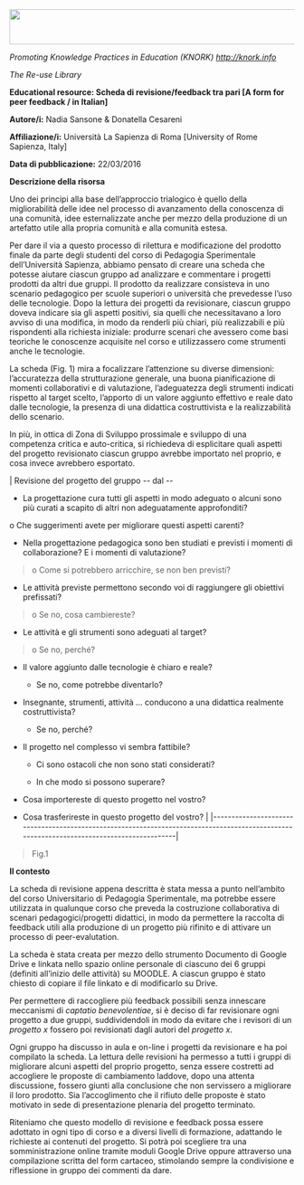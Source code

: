 <img src="md\img036/media/image01.png" width="601" height="62" />

*Promoting Knowledge Practices in Education (KNORK) http://knork.info*

*The Re-use Library*

**Educational resource: Scheda di revisione/feedback tra pari \[A form for peer feedback / in Italian\]**

**Autore/i:** Nadia Sansone & Donatella Cesareni

**Affiliazione/i:** Università La Sapienza di Roma \[University of Rome Sapienza, Italy\]

**Data di pubblicazione:** 22/03/2016

**Descrizione della risorsa**

Uno dei principi alla base dell’approccio trialogico è quello della migliorabilità delle idee nel processo di avanzamento della conoscenza di una comunità, idee esternalizzate anche per mezzo della produzione di un artefatto utile alla propria comunità e alla comunità estesa.

Per dare il via a questo processo di rilettura e modificazione del prodotto finale da parte degli studenti del corso di Pedagogia Sperimentale dell’Università Sapienza, abbiamo pensato di creare una scheda che potesse aiutare ciascun gruppo ad analizzare e commentare i progetti prodotti da altri due gruppi. Il prodotto da realizzare consisteva in uno scenario pedagogico per scuole superiori o università che prevedesse l’uso delle tecnologie. Dopo la lettura dei progetti da revisionare, ciascun gruppo doveva indicare sia gli aspetti positivi, sia quelli che necessitavano a loro avviso di una modifica, in modo da renderli più chiari, più realizzabili e più rispondenti alla richiesta iniziale: produrre scenari che avessero come basi teoriche le conoscenze acquisite nel corso e utilizzassero come strumenti anche le tecnologie.

La scheda (Fig. 1) mira a focalizzare l’attenzione su diverse dimensioni: l’accuratezza della strutturazione generale, una buona pianificazione di momenti collaborativi e di valutazione, l’adeguatezza degli strumenti indicati rispetto al target scelto, l’apporto di un valore aggiunto effettivo e reale dato dalle tecnologie, la presenza di una didattica costruttivista e la realizzabilità dello scenario.

In più, in ottica di Zona di Sviluppo prossimale e sviluppo di una competenza critica e auto-critica, si richiedeva di esplicitare quali aspetti del progetto revisionato ciascun gruppo avrebbe importato nel proprio, e cosa invece avrebbero esportato.

| Revisione del progetto del gruppo -- dal --                                                                                              
                                                                                                                                           
 -   La progettazione cura tutti gli aspetti in modo adeguato o alcuni sono più curati a scapito di altri non adeguatamente approfonditi?  
                                                                                                                                           
 o Che suggerimenti avete per migliorare questi aspetti carenti?                                                                           
                                                                                                                                           
 -   Nella progettazione pedagogica sono ben studiati e previsti i momenti di collaborazione? E i momenti di valutazione?                  
                                                                                                                                           
 > o Come si potrebbero arricchire, se non ben previsti?                                                                                   
                                                                                                                                           
 -   Le attività previste permettono secondo voi di raggiungere gli obiettivi prefissati?                                                  
                                                                                                                                           
 > o Se no, cosa cambiereste?                                                                                                              
                                                                                                                                           
 -   Le attività e gli strumenti sono adeguati al target?                                                                                  
                                                                                                                                           
 > o Se no, perché?                                                                                                                        
                                                                                                                                           
 -   Il valore aggiunto dalle tecnologie è chiaro e reale?                                                                                 
                                                                                                                                           
     -   Se no, come potrebbe diventarlo?                                                                                                  
                                                                                                                                           
 <!-- -->                                                                                                                                  
                                                                                                                                           
 -   Insegnante, strumenti, attività … conducono a una didattica realmente costruttivista?                                                 
                                                                                                                                           
     -   Se no, perché?                                                                                                                    
                                                                                                                                           
 <!-- -->                                                                                                                                  
                                                                                                                                           
 -   Il progetto nel complesso vi sembra fattibile?                                                                                        
                                                                                                                                           
     -   Ci sono ostacoli che non sono stati considerati?                                                                                  
                                                                                                                                           
     -   In che modo si possono superare?                                                                                                  
                                                                                                                                           
 <!-- -->                                                                                                                                  
                                                                                                                                           
 -   Cosa importereste di questo progetto nel vostro?                                                                                      
                                                                                                                                           
 -   Cosa trasferireste in questo progetto del vostro?                                                                                     |
|------------------------------------------------------------------------------------------------------------------------------------------|

> Fig.1

**Il contesto**

La scheda di revisione appena descritta è stata messa a punto nell’ambito del corso Universitario di Pedagogia Sperimentale, ma potrebbe essere utilizzata in qualunque corso che preveda la costruzione collaborativa di scenari pedagogici/progetti didattici, in modo da permettere la raccolta di feedback utili alla produzione di un progetto più rifinito e di attivare un processo di peer-evalutation.

La scheda è stata creata per mezzo dello strumento Documento di Google Drive e linkata nello spazio online personale di ciascuno dei 6 gruppi (definiti all’inizio delle attività) su MOODLE. A ciascun gruppo è stato chiesto di copiare il file linkato e di modificarlo su Drive.

Per permettere di raccogliere più feedback possibili senza innescare meccanismi di *captatio benevolentiae*, si è deciso di far revisionare ogni progetto a due gruppi, suddividendoli in modo da evitare che i revisori di un *progetto x* fossero poi revisionati dagli autori del *progetto x*.

Ogni gruppo ha discusso in aula e on-line i progetti da revisionare e ha poi compilato la scheda. La lettura delle revisioni ha permesso a tutti i gruppi di migliorare alcuni aspetti del proprio progetto, senza essere costretti ad accogliere le proposte di cambiamento laddove, dopo una attenta discussione, fossero giunti alla conclusione che non servissero a migliorare il loro prodotto. Sia l’accoglimento che il rifiuto delle proposte è stato motivato in sede di presentazione plenaria del progetto terminato.

Riteniamo che questo modello di revisione e feedback possa essere adottato in ogni tipo di corso e a diversi livelli di formazione, adattando le richieste ai contenuti del progetto. Si potrà poi scegliere tra una somministrazione online tramite moduli Google Drive oppure attraverso una compilazione scritta del form cartaceo, stimolando sempre la condivisione e riflessione in gruppo dei commenti da dare.
